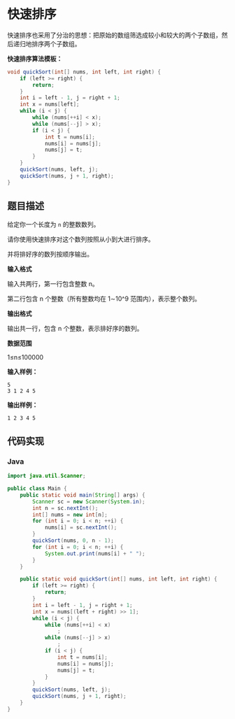 # 快速排序

快速排序也采用了分治的思想：把原始的数组筛选成较小和较大的两个子数组，然后递归地排序两个子数组。

**快速排序算法模板：**

```java
void quickSort(int[] nums, int left, int right) {
    if (left >= right) {
        return;
    }
    int i = left - 1, j = right + 1;
    int x = nums[left];
    while (i < j) {
        while (nums[++i] < x);
        while (nums[--j] > x);
        if (i < j) {
            int t = nums[i];
            nums[i] = nums[j];
            nums[j] = t;
        }
    }
    quickSort(nums, left, j);
    quickSort(nums, j + 1, right);
}
```

## 题目描述

给定你一个长度为 `n` 的整数数列。

请你使用快速排序对这个数列按照从小到大进行排序。

并将排好序的数列按顺序输出。

**输入格式**

输入共两行，第一行包含整数 n。

第二行包含 n 个整数（所有整数均在 1∼10^9 范围内），表示整个数列。

**输出格式**

输出共一行，包含 n 个整数，表示排好序的数列。

**数据范围**

1≤n≤100000

**输入样例：**

```
5
3 1 2 4 5
```

**输出样例：**

```
1 2 3 4 5
```

## 代码实现

### **Java**

```java
import java.util.Scanner;

public class Main {
    public static void main(String[] args) {
        Scanner sc = new Scanner(System.in);
        int n = sc.nextInt();
        int[] nums = new int[n];
        for (int i = 0; i < n; ++i) {
            nums[i] = sc.nextInt();
        }
        quickSort(nums, 0, n - 1);
        for (int i = 0; i < n; ++i) {
            System.out.print(nums[i] + " ");
        }
    }

    public static void quickSort(int[] nums, int left, int right) {
        if (left >= right) {
            return;
        }
        int i = left - 1, j = right + 1;
        int x = nums[(left + right) >> 1];
        while (i < j) {
            while (nums[++i] < x)
                ;
            while (nums[--j] > x)
                ;
            if (i < j) {
                int t = nums[i];
                nums[i] = nums[j];
                nums[j] = t;
            }
        }
        quickSort(nums, left, j);
        quickSort(nums, j + 1, right);
    }
}
```

